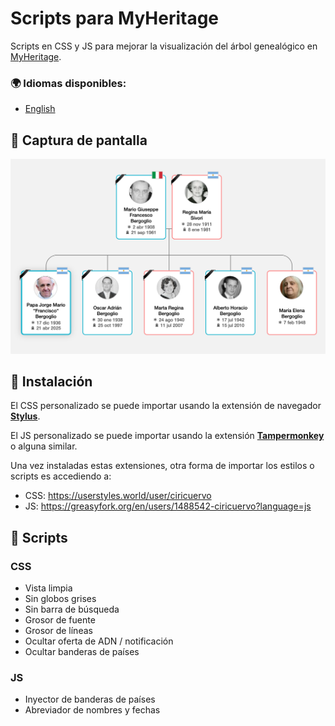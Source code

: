 # Scripts para MyHeritage

Scripts en CSS y JS para mejorar la visualización del árbol genealógico en [MyHeritage](https://www.myheritage.com/).

### 🌍 Idiomas disponibles:
- [English](README.md)

## 📸 Captura de pantalla

![screenshot](/papa-francisco.png?raw=true)

## 🚀 Instalación

El CSS personalizado se puede importar usando la extensión de navegador [**Stylus**](https://github.com/openstyles/stylus).

El JS personalizado se puede importar usando la extensión [**Tampermonkey**](https://www.tampermonkey.net/) o alguna similar.

Una vez instaladas estas extensiones, otra forma de importar los estilos o scripts es accediendo a:

- CSS: https://userstyles.world/user/ciricuervo
- JS: https://greasyfork.org/en/users/1488542-ciricuervo?language=js

## 📜 Scripts

### CSS

- Vista limpia
- Sin globos grises
- Sin barra de búsqueda
- Grosor de fuente
- Grosor de líneas
- Ocultar oferta de ADN / notificación
- Ocultar banderas de países

### JS

- Inyector de banderas de países
- Abreviador de nombres y fechas
